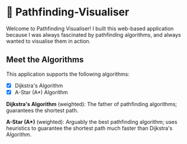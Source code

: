 # 🚀 Pathfinding-Visualiser

Welcome to Pathfinding Visualiser! I built this web-based application because I was always fascinated by pathfinding algorithms, and always wanted to visualise them in action.

## Meet the Algorithms

This application supports the following algorithms:

- [x] Dijkstra's Algorithm
- [x] A-Star (A*) Algorithm

**Dijkstra's Algorithm** (weighted): The father of pathfinding algorithms; guarantees the shortest path.

**A-Star (A\*)** (weighted): Arguably the best pathfinding algorithm; uses heuristics to guarantee the shortest path much faster than Dijkstra's Algorithm.
